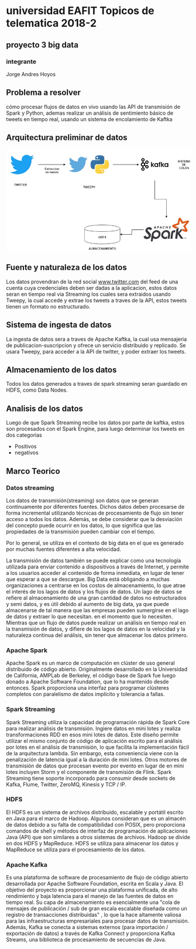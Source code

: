 # universidad EAFIT Topicos de telematica 2018-2

## proyecto 3 big data

### integrante
Jorge Andres Hoyos

## Problema a resolver
cómo procesar flujos de datos en vivo usando las API de transmisión de Spark y Python, ademas realizar un análisis de sentimiento básico de tweets en tiempo real, usando un sistema de encolamiento de Kaftka

## Arquitectura preliminar de datos

![alt text](https://github.com/jhoyosg5/proyectoBigData/blob/master/Untitled%20Diagram.jpg)



## Fuente y naturaleza de los datos
Los datos provendran de la red social www.twitter.com del feed de una cuenta cuya credenciales deben ser dadas a la aplicacion, estos datos seran en tiempo real via Streaming los cuales sera extraidos usando  Tweepy, la cual accede y extrae los tweets a traves de la API, estos tweets tienen un formato no estructurado.


## Sistema de ingesta de datos
La ingesta de datos sera a traves de Apache Kaftka, la cual usa mensajeria de publicacion-suscripcion y ofrece un servicio distribuido y replicado.
Se usara Tweepy, para acceder a la API de twitter, y poder extraer los tweets.

## Almacenamiento de los datos
Todos los datos generados a traves de spark streaming seran guardado en HDFS, como Data Nodes.

## Analisis de los datos 
Luego de que Spark Streaming recibe los datos por parte de kaftka, estos son procesados con el Spark Engine, para luego determinar los tweets en dos categorias
 * Positivos
 * negativos


## Marco Teorico

### Datos streaming 
Los datos de transmisión(streaming) son datos que se generan continuamente por diferentes fuentes. Dichos datos deben procesarse de forma incremental utilizando técnicas de procesamiento de flujo sin tener acceso a todos los datos. Además, se debe considerar que la desviación del concepto puede ocurrir en los datos, lo que significa que las propiedades de la transmisión pueden cambiar con el tiempo.

Por lo general, se utiliza en el contexto de big data en el que es generado por muchas fuentes diferentes a alta velocidad. 

La transmisión de datos también se puede explicar como una tecnología utilizada para enviar contenido a dispositivos a través de Internet, y permite a los usuarios acceder al contenido de forma inmediata, en lugar de tener que esperar a que se descargue.  Big Data está obligando a muchas organizaciones a centrarse en los costos de almacenamiento, lo que atrae el interés de los lagos de datos y los flujos de datos.  Un lago de datos se refiere al almacenamiento de una gran cantidad de datos no estructurados y semi datos, y es útil debido al aumento de big data, ya que puede almacenarse de tal manera que las empresas pueden sumergirse en el lago de datos y extraer lo que necesitan. en el momento que lo necesiten.  Mientras que un flujo de datos puede realizar un análisis en tiempo real en la transmisión de datos, y difiere de los lagos de datos en la velocidad y la naturaleza continua del análisis, sin tener que almacenar los datos primero. 

### Apache Spark 
Apache Spark es un marco de computación en clúster de uso general distribuido de código abierto. Originalmente desarrollado en la Universidad de California, AMPLab de Berkeley, el código base de Spark fue luego donado a Apache Software Foundation, que lo ha mantenido desde entonces. Spark proporciona una interfaz para programar clústeres completos con paralelismo de datos implícito y tolerancia a fallas.

### Spark Streaming 
Spark Streaming utiliza la capacidad de programación rápida de Spark Core para realizar análisis de transmisión. Ingiere datos en mini lotes y realiza transformaciones RDD en esos mini lotes de datos. Este diseño permite utilizar el mismo conjunto de código de aplicación escrito para el análisis por lotes en el análisis de transmisión, lo que facilita la implementación fácil de la arquitectura lambda.  Sin embargo, esta conveniencia viene con la penalización de latencia igual a la duración de mini lotes. Otros motores de transmisión de datos que procesan evento por evento en lugar de en mini lotes incluyen Storm y el componente de transmisión de Flink. Spark Streaming tiene soporte incorporado para consumir desde sockets de Kafka, Flume, Twitter, ZeroMQ, Kinesis y TCP / IP.

### HDFS 
El HDFS es un sistema de archivos distribuido, escalable y portátil escrito en Java para el marco de Hadoop. Algunos consideran que es un almacén de datos debido a su falta de compatibilidad con POSIX,  pero proporciona comandos de shell y métodos de interfaz de programación de aplicaciones Java (API) que son similares a otros sistemas de archivos.  Hadoop se divide en dos HDFS y MapReduce. HDFS se utiliza para almacenar los datos y MapReduce se utiliza para el procesamiento de los datos.

### Apache Kafka
 Es una plataforma de software de procesamiento de flujo de código abierto desarrollada por Apache Software Foundation, escrita en Scala y Java. El objetivo del proyecto es proporcionar una plataforma unificada, de alto rendimiento y baja latencia para el manejo de las fuentes de datos en tiempo real. Su capa de almacenamiento es esencialmente una "cola de mensajes de publicación / sub de gran escala escalable diseñada como un registro de transacciones distribuidas" , lo que la hace altamente valiosa para las infraestructuras empresariales para procesar datos de transmisión. Además, Kafka se conecta a sistemas externos (para importación / exportación de datos) a través de Kafka Connect y proporciona Kafka Streams, una biblioteca de procesamiento de secuencias de Java.